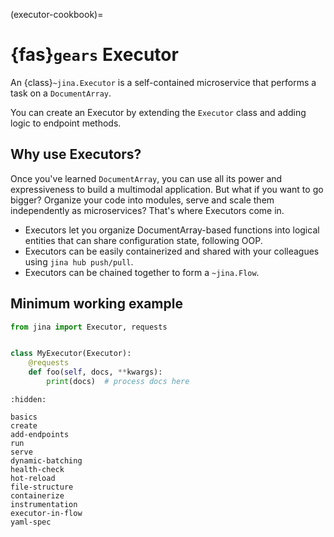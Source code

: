 (executor-cookbook)=
# {fas}`gears` Executor

An {class}`~jina.Executor` is a self-contained microservice that performs a task on a `DocumentArray`. 

You can create an Executor by extending the `Executor` class and adding logic to endpoint methods.

## Why use Executors?

Once you've learned `DocumentArray`, you can use all its power and expressiveness to build a multimodal application.
But what if you want to go bigger? Organize your code into modules, serve and scale them independently as microservices? That's where Executors come in.

- Executors let you organize DocumentArray-based functions into logical entities that can share configuration state, following OOP.
- Executors can be easily containerized and shared with your colleagues using `jina hub push/pull`.
- Executors can be chained together to form a `~jina.Flow`.

## Minimum working example

```python
from jina import Executor, requests


class MyExecutor(Executor):
    @requests
    def foo(self, docs, **kwargs):
        print(docs)  # process docs here
```



```{toctree}
:hidden:

basics
create
add-endpoints
run
serve
dynamic-batching
health-check
hot-reload
file-structure
containerize
instrumentation
executor-in-flow
yaml-spec
```
